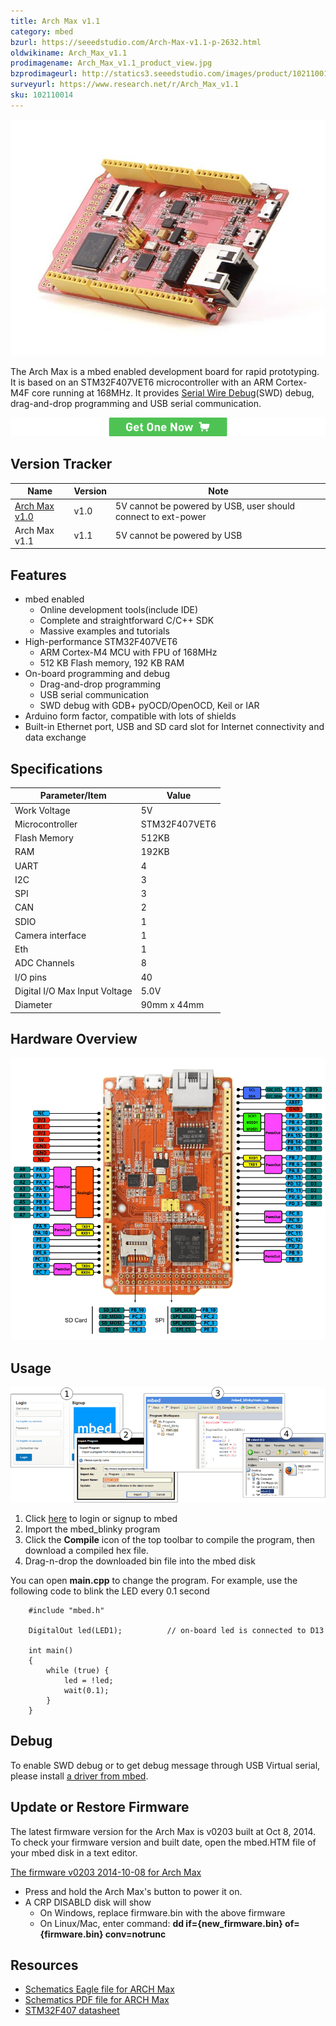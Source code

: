 ```yaml
---
title: Arch Max v1.1
category: mbed
bzurl: https://seeedstudio.com/Arch-Max-v1.1-p-2632.html
oldwikiname: Arch_Max_v1.1
prodimagename: Arch_Max_v1.1_product_view.jpg
bzprodimageurl: http://statics3.seeedstudio.com/images/product/102110014 1.jpg
surveyurl: https://www.research.net/r/Arch_Max_v1.1
sku: 102110014
---
```


![](assets/Arch_Max_v1.1/img/Arch_Max_v1.1_product_view.jpg)

The Arch Max is a mbed enabled development board for rapid prototyping. It is based on an STM32F407VET6 microcontroller with an ARM Cortex-M4F core running at 168MHz. It provides [Serial Wire Debug](https://en.wikipedia.org/wiki/Joint_Test_Action_Group#Serial_Wire_Debug)(SWD) debug, drag-and-drop programming and USB serial communication.

[![](assets/common/Get_One_Now_Banner.png)](http://www.seeedstudio.com/depot/Arch-Max-v11-p-2632.html)


Version Tracker
-------

| Name                       | Version | Note                                                                            |
|----------------------------|---------|---------------------------------------------------------------------------------|
| [Arch Max v1.0](/Arch_Max) | v1.0    | 5V cannot be powered by USB, user should connect to ext-power |
| Arch Max v1.1              | v1.1    | 5V cannot be powered by USB                                   |



Features
--------

-   mbed enabled
    -   Online development tools(include IDE)
    -   Complete and straightforward C/C++ SDK
    -   Massive examples and tutorials
-   High-performance STM32F407VET6
    -   ARM Cortex-M4 MCU with FPU of 168MHz
    -   512 KB Flash memory, 192 KB RAM
-   On-board programming and debug
    -   Drag-and-drop programming
    -   USB serial communication
    -   SWD debug with GDB+ pyOCD/OpenOCD, Keil or IAR
-   Arduino form factor, compatible with lots of shields
-   Built-in Ethernet port, USB and SD card slot for Internet connectivity and data exchange

Specifications
--------------

| Parameter/Item                | Value         |
|-------------------------------|---------------|
| Work Voltage                  | 5V            |
| Microcontroller               | STM32F407VET6 |
| Flash Memory                  | 512KB         |
| RAM                           | 192KB         |
| UART                          | 4             |
| I2C                           | 3             |
| SPI                           | 3             |
| CAN                           | 2             |
| SDIO                          | 1             |
| Camera interface              | 1             |
| Eth                           | 1             |
| ADC Channels                  | 8             |
| I/O pins                      | 40            |
| Digital I/O Max Input Voltage | 5.0V          |
| Diameter                      | 90mm x 44mm   |

Hardware Overview
--------------

![](assets/Arch_Max_v1.1/img/Arch_Max_Pinout.png)

Usage
-----

![](assets/Arch_Max_v1.1/img/Get_started_with_mbed.png)

1.  Click [here](<https://developer.mbed.org/compiler/#import:/teams/mbed/code/mbed_blinky/;platform:Seeed-Arch-MAX>) to login or signup to mbed
2.  Import the mbed\_blinky program
3.  Click the **Compile** icon of the top toolbar to compile the program, then download a compiled hex file.
4.  Drag-n-drop the downloaded bin file into the mbed disk

You can open **main.cpp** to change the program. For example, use the following code to blink the LED every 0.1 second

```
    #include "mbed.h"

    DigitalOut led(LED1);          // on-board led is connected to D13

    int main()
    {
        while (true) {
            led = !led;
            wait(0.1);
        }
    }
```

Debug
-----

To enable SWD debug or to get debug message through USB Virtual serial, please install [a driver from mbed](https://developer.mbed.org/handbook/Windows-serial-configuration).

Update or Restore Firmware
--------------------------

The latest firmware version for the Arch Max is v0203 built at Oct 8, 2014. To check your firmware version and built date, open the mbed.HTM file of your mbed disk in a text editor.

[The firmware v0203 2014-10-08 for Arch Max](https://developer.mbed.org/media/uploads/yihui/lpc11u35_nrf51822_if_mbed_v203_20141008.bin)

-   Press and hold the Arch Max's button to power it on.
-   A CRP DISABLD disk will show
    -   On Windows, replace firmware.bin with the above firmware
    -   On Linux/Mac, enter command: **dd if={new\_firmware.bin} of={firmware.bin} conv=notrunc**

Resources
---------

-   [Schematics Eagle file for ARCH Max](assets/Arch_Max_v1.1/res/ARCH_Max.zip)
-   [Schematics PDF file for ARCH Max](assets/Arch_Max_v1.1/res/Arch_Max.pdf)
-   [STM32F407 datasheet](assets/Arch_Max_v1.1/res/STM32F407.pdf)

<!-- This Markdown file was created from http://www.seeedstudio.com/wiki/Arch_Max_v1.1 -->
